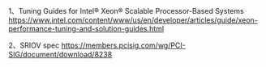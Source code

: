 1、Tuning Guides for Intel® Xeon® Scalable Processor-Based Systems
https://www.intel.com/content/www/us/en/developer/articles/guide/xeon-performance-tuning-and-solution-guides.html

2、SRIOV spec
https://members.pcisig.com/wg/PCI-SIG/document/download/8238
 
